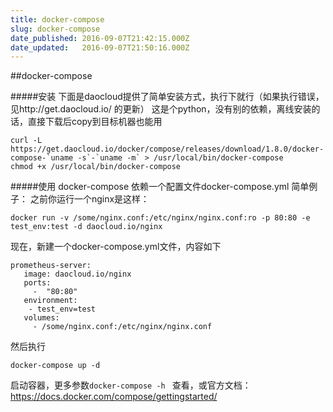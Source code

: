 ```yaml
---
title: docker-compose
slug: docker-compose
date_published: 2016-09-07T21:42:15.000Z
date_updated:   2016-09-07T21:50:16.000Z
---
```


##docker-compose

#####安装
下面是daocloud提供了简单安装方式，执行下就行（如果执行错误，见http://get.daocloud.io/ 的更新）
这是个python，没有别的依赖，离线安装的话，直接下载后copy到目标机器也能用
```
curl -L https://get.daocloud.io/docker/compose/releases/download/1.8.0/docker-compose-`uname -s`-`uname -m` > /usr/local/bin/docker-compose
chmod +x /usr/local/bin/docker-compose

```

#####使用
docker-compose 依赖一个配置文件docker-compose.yml
简单例子：
之前你运行一个nginx是这样：
```
docker run -v /some/nginx.conf:/etc/nginx/nginx.conf:ro -p 80:80 -e test_env:test -d daocloud.io/nginx
```
现在，新建一个docker-compose.yml文件，内容如下
```
prometheus-server:
   image: daocloud.io/nginx
   ports:
     -  "80:80"
   environment:
    - test_env=test
   volumes:
     - /some/nginx.conf:/etc/nginx/nginx.conf

```
然后执行
```
docker-compose up -d 
```
启动容器，更多参数`docker-compose -h ` 查看，或官方文档：https://docs.docker.com/compose/gettingstarted/
